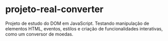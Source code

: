 # projeto-real-converter
Projeto de estudo do DOM em JavaScript. Testando manipulação de elementos HTML, eventos, estilos e criação de funcionalidades interativas, como um conversor de moedas.
